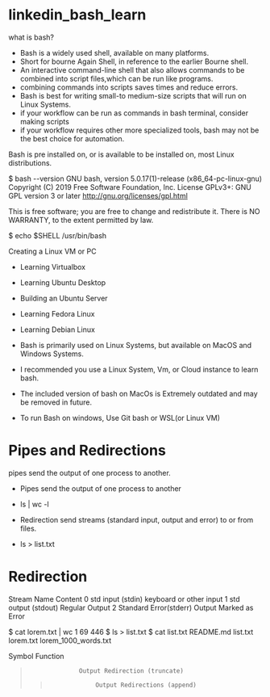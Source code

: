 # linkedin_bash_learn

what is bash?

* Bash is a widely used shell, available on many platforms.
* Short for bourne Again Shell, in reference to the earlier Bourne shell. 
* An interactive command-line shell that also allows commands to be combined into script files,which can be run like programs.
* combining commands into scripts saves times and reduce errors.
* Bash is best for writing small-to medium-size scripts that will run on Linux Systems.
* if your workflow can be run as commands in bash terminal, consider making scripts
* if your workflow requires other more specialized tools, bash may not be the best choice for automation.

Bash is pre installed on, or is available to be installed on, most Linux distributions. 


$ bash --version
GNU bash, version 5.0.17(1)-release (x86_64-pc-linux-gnu)
Copyright (C) 2019 Free Software Foundation, Inc.
License GPLv3+: GNU GPL version 3 or later <http://gnu.org/licenses/gpl.html>

This is free software; you are free to change and redistribute it.
There is NO WARRANTY, to the extent permitted by law.

$ echo $SHELL
/usr/bin/bash

Creating a Linux VM or PC

* Learning Virtualbox
* Learning Ubuntu Desktop
* Building an Ubuntu Server
* Learning Fedora Linux
* Learning Debian Linux

* Bash is primarily used on Linux Systems, but available on MacOS and Windows Systems. 
* I recommended you use a Linux System, Vm, or Cloud instance to learn bash. 
* The included version of bash on MacOs is Extremely outdated and may be removed in future. 
* To run Bash on windows, Use Git bash or WSL(or Linux VM)

# Pipes and Redirections

pipes send the output of one process to another.

* Pipes send the output of one process to another 

* ls | wc -l

* Redirection send streams (standard input, output and error) to or from files. 

* ls > list.txt

# Redirection

Stream          Name                                                       Content 
0           std input (stdin)                                         keyboard or other input
1           std output (stdout)                                       Regular Output
2           Standard Error(stderr)                                    Output Marked as Error


$ cat lorem.txt | wc
      1      69     446
$ ls > list.txt
$ cat list.txt 
README.md
list.txt
lorem.txt
lorem_1000_words.txt
 

Symbol              Function
>                   Output Redirection (truncate)
>>                  Output Redirections (append)

